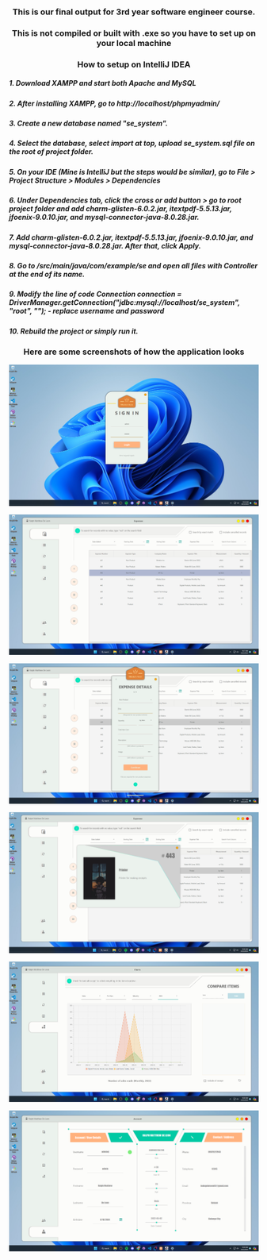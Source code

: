 <h3 align="center"> This is our final output for 3rd year software engineer course. </h3>

<h3 align="center"> This is not compiled or built with .exe so you have to set up on your local machine </h3>

<h3 align="center"> How to setup on IntelliJ IDEA </h3>
<h5> 1. Download XAMPP and start both Apache and MySQL </h5>
<h5> 2. After installing XAMPP, go to http://localhost/phpmyadmin/ </h5>
<h5> 3. Create a new database named "se_system". </h5>
<h5> 4. Select the database, select import at top, upload se_system.sql file on the root of project folder.  </h5>
<h5> 5. On your IDE (Mine is IntelliJ but the steps would be similar), go to File >  Project Structure >  Modules > Dependencies </h5>
<h5> 6. Under Dependencies tab, click the cross or add button > go to root project folder and add charm-glisten-6.0.2.jar, itextpdf-5.5.13.jar, jfoenix-9.0.10.jar, and mysql-connector-java-8.0.28.jar.  </h5>
<h5> 7. Add charm-glisten-6.0.2.jar, itextpdf-5.5.13.jar, jfoenix-9.0.10.jar, and mysql-connector-java-8.0.28.jar. After that, click Apply. </h5>
<h5> 8. Go to /src/main/java/com/example/se and open all files with Controller at the end of its name.   </h5>
<h5> 9. Modify the line of code Connection connection = DriverManager.getConnection("jdbc:mysql://localhost/se_system", "root", ""); - replace username and password</h5>
<h5> 10. Rebuild the project or simply run it. </h5>


<h3 align="center"> Here are some screenshots of how the application looks </h3>

![Alt text](/screenshots/1.png)

![Alt text](/screenshots/2.png)

![Alt text](/screenshots/3.png)

![Alt text](/screenshots/4.png)

![Alt text](/screenshots/5.png)

![Alt text](/screenshots/6.png)
